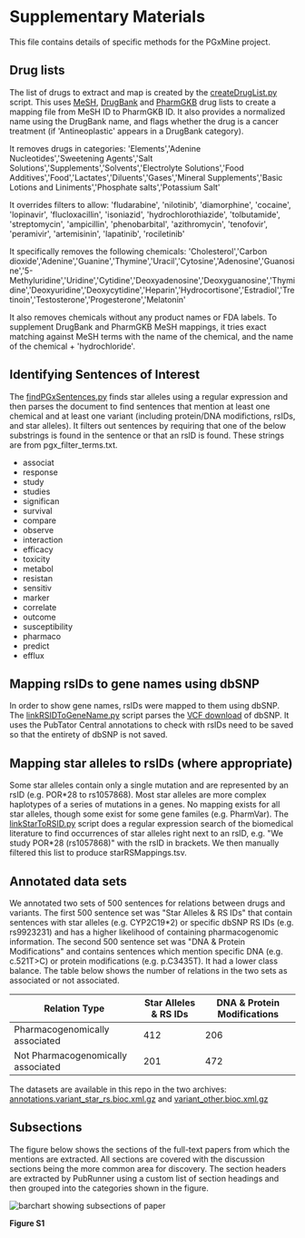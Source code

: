 # Supplementary Materials

This file contains details of specific methods for the PGxMine project.

## Drug lists

The list of drugs to extract and map is created by the [createDrugList.py](https://github.com/jakelever/pgxmine/blob/master/createDrugList.py) script. This uses [MeSH](https://www.nlm.nih.gov/databases/download/mesh.html), [DrugBank](https://www.drugbank.ca/releases/latest) and [PharmGKB](https://www.pharmgkb.org/downloads) drug lists to create a mapping file from MeSH ID to PharmGKB ID. It also provides a normalized name using the DrugBank name, and flags whether the drug is a cancer treatment (if 'Antineoplastic' appears in a DrugBank category). 

It removes drugs in categories: 'Elements','Adenine Nucleotides','Sweetening Agents','Salt Solutions','Supplements','Solvents','Electrolyte Solutions','Food Additives','Food','Lactates','Diluents','Gases','Mineral Supplements','Basic Lotions and Liniments','Phosphate salts','Potassium Salt'

It overrides filters to allow: 'fludarabine', 'nilotinib', 'diamorphine', 'cocaine', 'lopinavir', 'flucloxacillin', 'isoniazid', 'hydrochlorothiazide', 'tolbutamide', 'streptomycin', 'ampicillin', 'phenobarbital', 'azithromycin', 'tenofovir', 'peramivir', 'artemisinin', 'lapatinib', 'rociletinib'

It specifically removes the following chemicals: 'Cholesterol','Carbon dioxide','Adenine','Guanine','Thymine','Uracil','Cytosine','Adenosine','Guanosine','5-Methyluridine','Uridine','Cytidine','Deoxyadenosine','Deoxyguanosine','Thymidine','Deoxyuridine','Deoxycytidine','Heparin','Hydrocortisone','Estradiol','Tretinoin','Testosterone','Progesterone','Melatonin'

It also removes chemicals without any product names or FDA labels. To supplement DrugBank and PharmGKB MeSH mappings, it tries exact matching against MeSH terms with the name of the chemical, and the name of the chemical + 'hydrochloride'.

## Identifying Sentences of Interest

The [findPGxSentences.py](https://github.com/jakelever/pgxmine/blob/master/findPGxSentences.py) finds star alleles using a regular expression and then parses the document to find sentences that mention at least one chemical and at least one variant (including protein/DNA modifictions, rsIDs, and star alleles). It filters out sentences by requiring that one of the below substrings is found in the sentence or that an rsID is found. These strings are from pgx_filter_terms.txt.

- associat
- response
- study
- studies
- significan
- survival
- compare
- observe
- interaction
- efficacy
- toxicity
- metabol
- resistan
- sensitiv
- marker
- correlate
- outcome
- susceptibility
- pharmaco
- predict
- efflux

## Mapping rsIDs to gene names using dbSNP

In order to show gene names, rsIDs were mapped to them using dbSNP. The [linkRSIDToGeneName.py](https://github.com/jakelever/pgxmine/blob/master/linkRSIDToGeneName.py) script parses the [VCF download](ftp://ftp.ncbi.nih.gov/snp/latest_release/VCF) of dbSNP. It uses the PubTator Central annotations to check with rsIDs need to be saved so that the entirety of dbSNP is not saved.

## Mapping star alleles to rsIDs (where appropriate)

Some star alleles contain only a single mutation and are represented by an rsID (e.g. POR\*28 to rs1057868). Most star alleles are more complex haplotypes of a series of mutations in a genes. No mapping exists for all star alleles, though some exist for some gene familes (e.g. PharmVar). The [linkStarToRSID.py](https://github.com/jakelever/pgxmine/blob/master/linkStarToRSID.py) script does a regular expression search of the biomedical literature to find occurrences of star alleles right next to an rsID, e.g. "We study POR\*28 (rs1057868)" with the rsID in brackets. We then manually filtered this list to produce starRSMappings.tsv.

## Annotated data sets

We annotated two sets of 500 sentences for relations between drugs and variants. The first 500 sentence set was "Star Alleles & RS IDs" that contain sentences with star alleles (e.g. CYP2C19\*2) or specific dbSNP RS IDs (e.g. rs9923231) and has a higher likelihood of containing pharmacogenomic information. The second 500 sentence set was "DNA & Protein Modifications" and contains sentences which mention specific DNA (e.g. c.521T>C) or protein modifications (e.g. p.C3435T). It had a lower class balance. The table below shows the number of relations in the two sets as associated or not associated.

| Relation Type                      | Star Alleles & RS IDs | DNA & Protein Modifications |
|------------------------------------|-----------------------|-----------------------------|
| Pharmacogenomically associated     | 412                   | 206                         |
| Not Pharmacogenomically associated | 201                   | 472                         |

The datasets are available in this repo in the two archives: [annotations.variant_star_rs.bioc.xml.gz](https://github.com/jakelever/pgxmine/blob/master/annotations.variant_star_rs.bioc.xml.gz) and [variant_other.bioc.xml.gz](https://github.com/jakelever/pgxmine/blob/master/annotations.variant_other.bioc.xml.gz)

## Subsections

The figure below shows the sections of the full-text papers from which the mentions are extracted. All sections are covered with the discussion sections being the more common area for discovery. The section headers are extracted by PubRunner using a custom list of section headings and then grouped into the categories shown in the figure.

![barchart showing subsections of paper](https://raw.githubusercontent.com/jakelever/pgxmine/master/subsection_plot.svg?sanitize=true)

**Figure S1**
